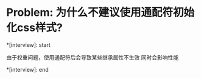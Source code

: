 # Problem: 为什么不建议使用通配符初始化css样式?

*[interview]: start

由于权重问题，使用通配符后会导致某些继承属性不生效
同时会影响性能

*[interview]: end
